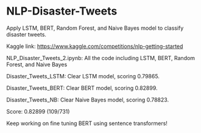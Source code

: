 # NLP-Disaster-Tweets

Apply LSTM, BERT, Random Forest, and Naive Bayes model to classify disaster tweets.

Kaggle link: https://www.kaggle.com/competitions/nlp-getting-started

NLP_Disaster_Tweets_2.ipynb: All the code including LSTM, BERT, Random Forest, and Naive Bayes

Disaster_Tweets_LSTM: Clear LSTM model, scoring 0.79865.

Disaster_Tweets_BERT: Clear BERT model, scoring 0.82899.

Disaster_Tweets_NB: Clear Naive Bayes model, scoring 0.78823.

Score: 0.82899 (109/731)

Keep working on fine tuning BERT using sentence transformers!
